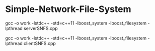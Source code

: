 # Simple-Network-File-System

gcc -o work  -lstdc++ -std=c++11 -lboost_system -lboost_filesystem -lpthread serverSNFS.cpp 

gcc -o work  -lstdc++ -std=c++11 -lboost_system -lboost_filesystem -lpthread clientSNFS.cpp
